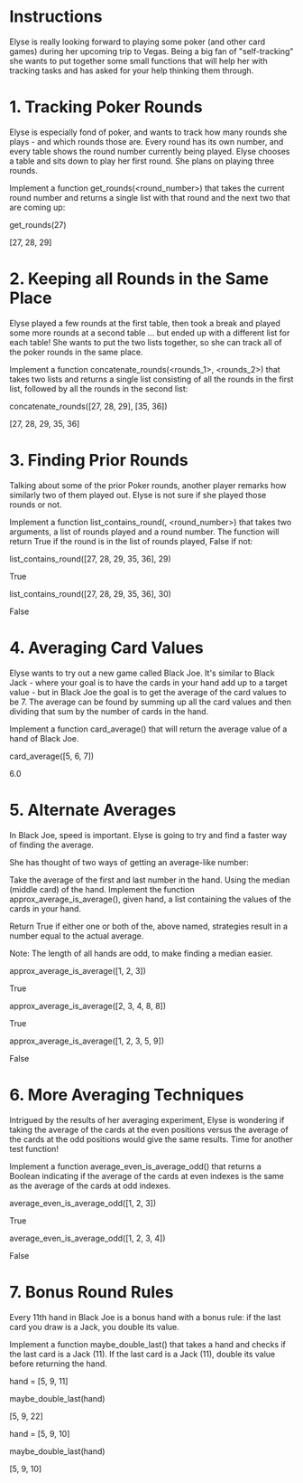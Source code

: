# Instructions
Elyse is really looking forward to playing some poker (and other card games) during her upcoming trip to Vegas. Being a big fan of "self-tracking" she wants to put together some small functions that will help her with tracking tasks and has asked for your help thinking them through.

# 1. Tracking Poker Rounds
Elyse is especially fond of poker, and wants to track how many rounds she plays - and which rounds those are. Every round has its own number, and every table shows the round number currently being played. Elyse chooses a table and sits down to play her first round. She plans on playing three rounds.

Implement a function get_rounds(<round_number>) that takes the current round number and returns a single list with that round and the next two that are coming up:

get_rounds(27)

[27, 28, 29]

# 2. Keeping all Rounds in the Same Place
Elyse played a few rounds at the first table, then took a break and played some more rounds at a second table ... but ended up with a different list for each table! She wants to put the two lists together, so she can track all of the poker rounds in the same place.

Implement a function concatenate_rounds(<rounds_1>, <rounds_2>) that takes two lists and returns a single list consisting of all the rounds in the first list, followed by all the rounds in the second list:

concatenate_rounds([27, 28, 29], [35, 36])

[27, 28, 29, 35, 36]

# 3. Finding Prior Rounds
Talking about some of the prior Poker rounds, another player remarks how similarly two of them played out. Elyse is not sure if she played those rounds or not.

Implement a function list_contains_round(<rounds>, <round_number>) that takes two arguments, a list of rounds played and a round number. The function will return True if the round is in the list of rounds played, False if not:

list_contains_round([27, 28, 29, 35, 36], 29)
  
True

list_contains_round([27, 28, 29, 35, 36], 30)
  
False
  
# 4. Averaging Card Values
Elyse wants to try out a new game called Black Joe. It's similar to Black Jack - where your goal is to have the cards in your hand add up to a target value - but in Black Joe the goal is to get the average of the card values to be 7. The average can be found by summing up all the card values and then dividing that sum by the number of cards in the hand.

Implement a function card_average(<hand>) that will return the average value of a hand of Black Joe.

card_average([5, 6, 7])
  
6.0
  
# 5. Alternate Averages
In Black Joe, speed is important. Elyse is going to try and find a faster way of finding the average.

She has thought of two ways of getting an average-like number:

Take the average of the first and last number in the hand.
Using the median (middle card) of the hand.
Implement the function approx_average_is_average(<hand>), given hand, a list containing the values of the cards in your hand.

Return True if either one or both of the, above named, strategies result in a number equal to the actual average.

Note: The length of all hands are odd, to make finding a median easier.

approx_average_is_average([1, 2, 3])
  
True

approx_average_is_average([2, 3, 4, 8, 8])
  
True

approx_average_is_average([1, 2, 3, 5, 9])
  
False
  
# 6. More Averaging Techniques
Intrigued by the results of her averaging experiment, Elyse is wondering if taking the average of the cards at the even positions versus the average of the cards at the odd positions would give the same results. Time for another test function!

Implement a function average_even_is_average_odd(<hand>) that returns a Boolean indicating if the average of the cards at even indexes is the same as the average of the cards at odd indexes.

average_even_is_average_odd([1, 2, 3])
  
True

average_even_is_average_odd([1, 2, 3, 4])
  
False
  
# 7. Bonus Round Rules
Every 11th hand in Black Joe is a bonus hand with a bonus rule: if the last card you draw is a Jack, you double its value.

Implement a function maybe_double_last(<hand>) that takes a hand and checks if the last card is a Jack (11). If the last card is a Jack (11), double its value before returning the hand.

hand = [5, 9, 11]
  
maybe_double_last(hand)
  
[5, 9, 22]

hand = [5, 9, 10]
  
maybe_double_last(hand)
  
[5, 9, 10]
